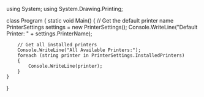 using System;
using System.Drawing.Printing;

class Program
{
    static void Main()
    {
        // Get the default printer name
        PrinterSettings settings = new PrinterSettings();
        Console.WriteLine("Default Printer: " + settings.PrinterName);

        // Get all installed printers
        Console.WriteLine("All Available Printers:");
        foreach (string printer in PrinterSettings.InstalledPrinters)
        {
            Console.WriteLine(printer);
        }
    }
}
